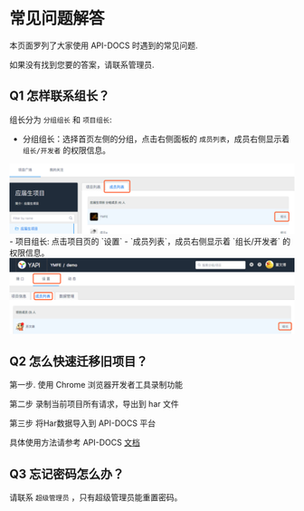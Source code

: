 # 常见问题解答

本页面罗列了大家使用 API-DOCS 时遇到的常见问题.

如果没有找到您要的答案，请联系管理员.

## Q1 怎样联系组长？

组长分为 `分组组长` 和 `项目组长`:
- 分组组长：选择首页左侧的分组，点击右侧面板的 `成员列表`，成员右侧显示着 `组长/开发者` 的权限信息。
<img src="./images/usage/manage_find_manager.png" />
- 项目组长: 点击项目页的 `设置` - `成员列表`，成员右侧显示着 `组长/开发者` 的权限信息。
<img src="./images/usage/manage_find_project_owner.png" />

## Q2 怎么快速迁移旧项目？

第一步. 使用 Chrome 浏览器开发者工具录制功能

第二步 录制当前项目所有请求，导出到 har 文件

第三步 将Har数据导入到 API-DOCS 平台

具体使用方法请参考 API-DOCS <a  href="./data.md#har-数据导入">文档</a>

## Q3 忘记密码怎么办？

请联系 `超级管理员` ，只有超级管理员能重置密码。

